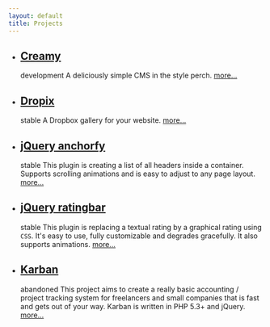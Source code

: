 ```yaml
---
layout: default
title: Projects
---
```


<ul class='projects sweet-justice'>
	<li>
		<h2><a href='https://github.com/mre/Creamy'>Creamy</a></h2>
		<span class='highlight'>development</span> A deliciously simple CMS in the style perch.
    <a href='https://github.com/mre/Creamy' class='greybg'>more...</a>
	</li>
	<li>
		<h2><a href='https://github.com/mre/dropix'>Dropix</a></h2>
		<span class='highlight'>stable</span> A Dropbox gallery for your
website.
		<a href='https://github.com/mre/dropix' class='greybg'>more...</a>
	</li>
	<li>
		<h2><a href='/projects/anchorfy'>jQuery anchorfy</a></h2>
		<span class='highlight'>stable</span> This plugin is creating a list of all headers inside a container.
		Supports scrolling animations and is easy to adjust to any page layout.
		<a href='/projects/anchorfy' class='greybg'>more...</a>
	</li>
	<li>
		<h2><a href='/projects/ratingbar'>jQuery ratingbar</a></h2>
		<span class='highlight'>stable</span> This plugin is replacing a textual rating by a graphical rating using <code>CSS</code>.
		It's easy to use, fully customizable and degrades gracefully. It also supports animations.
		<a href='/projects/ratingbar' class='greybg'>more...</a>
	</li>
	<li>
		<h2><a href='http://www.github.com/mre/karban'>Karban</a></h2>
		<span class='highlight'>abandoned</span> This project aims to create a really basic accounting / project tracking system for freelancers and small companies that is fast and gets out of your way. Karban is written in PHP 5.3+ and jQuery.
		<a href='http://www.github.com/mre/karban' class='greybg'>more...</a>
	</li>
</ul>
